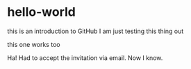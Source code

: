 # hello-world
this is an introduction to GitHub
I am just testing this thing out 


this one works too

Ha!  Had to accept the invitation via email.  Now I know.
